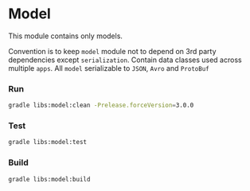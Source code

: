 # Model

This module contains only models.
 
Convention is to keep `model` module not to depend on 3rd party dependencies except `serialization`.
Contain data classes used across multiple `apps`.
All `model` serializable to `JSON`, `Avro` and `ProtoBuf`

### Run
```bash
gradle libs:model:clean -Prelease.forceVersion=3.0.0
```
### Test
```bash
gradle libs:model:test
```
### Build
```bash
gradle libs:model:build
```
 
